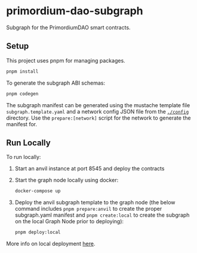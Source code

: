 # primordium-dao-subgraph
Subgraph for the PrimordiumDAO smart contracts.

## Setup
This project uses pnpm for managing packages.
```bash
pnpm install
```

To generate the subgraph ABI schemas:
```bash
pnpm codegen
```

The subgraph manifest can be generated using the mustache template file `subgraph.template.yaml` and a network config JSON file from the [`./config`](./config) directory. Use the `prepare:[network]` script for the network to generate the manifest for.

## Run Locally

To run locally:
1. Start an anvil instance at port 8545 and deploy the contracts
2. Start the graph node locally using docker:

    ```bash
    docker-compose up
    ```

3. Deploy the anvil subgraph template to the graph node (the below command includes `pnpm prepare:anvil` to create the proper subgraph.yaml manifest and `pnpm create:local` to create the subgraph on the local Graph Node prior to deploying):

    ```bash
    pnpm deploy:local
    ```

More info on local deployment [here](https://thegraph.academy/developers/local-development/).

